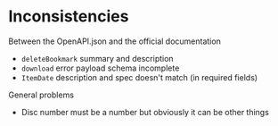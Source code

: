 # Inconsistencies

Between the OpenAPI.json and the official documentation

* `deleteBookmark` summary and description
* `download` error payload schema incomplete
* `ItemDate` description and spec doesn't match (in required fields)

General problems

* Disc number must be a number but obviously it can be other things
